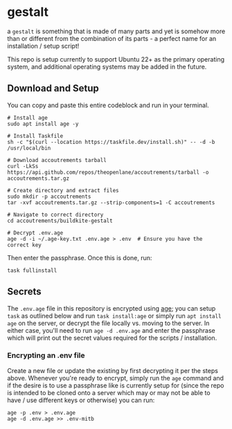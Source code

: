 # gestalt

a `gestalt` is something that is made of many parts and yet is somehow more than or different from the combination of its parts - a perfect name for an installation / setup script!

This repo is setup currently to support Ubuntu 22+ as the primary operating system, and additional operating systems may be added in the future.

## Download and Setup
You can copy and paste this entire codeblock and run in your terminal.

```
# Install age
sudo apt install age -y

# Install Taskfile
sh -c "$(curl --location https://taskfile.dev/install.sh)" -- -d -b /usr/local/bin

# Download accoutrements tarball
curl -LkSs https://api.github.com/repos/theopenlane/accoutrements/tarball -o accoutrements.tar.gz

# Create directory and extract files
sudo mkdir -p accoutrements
tar -xvf accoutrements.tar.gz --strip-components=1 -C accoutrements

# Navigate to correct directory
cd accoutrements/buildkite-gestalt

# Decrypt .env.age
age -d -i ~/.age-key.txt .env.age > .env  # Ensure you have the correct key
```

Then enter the passphrase. Once this is done, run:

```
task fullinstall
```

## Secrets

The `.env.age` file in this repository is encrypted using [age](https://github.com/FiloSottile/age); you can setup `task` as outlined below and run `task install:age` or simply run `apt install age` on the server, or decrypt the file locally vs. moving to the server. In either case, you'll need to run `age -d .env.age` and enter the passphrase which will print out the secret values required for the scripts / installation.

### Encrypting an .env file

Create a new file or update the existing by first decrypting it per the steps above. Whenever you're ready to encrypt, simply run the `age` command and if the desire is to use a passphrase like is currently setup for (since the repo is intended to be cloned onto a server which may or may not be able to have / use different keys or otherwise) you can run:


```
age -p .env > .env.age
age -d .env.age >> .env-mitb
```


